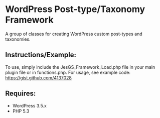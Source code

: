 WordPress Post-type/Taxonomy Framework
=============================
A group of classes for creating WordPress custom post-types and taxonomies.

Instructions/Example:
-----
To use, simply include the JesGS_Framework_Load.php file in your main plugin file or in functions.php.
For usage, see example code: https://gist.github.com/4137028

Requires:
---------
* WordPress 3.5.x
* PHP 5.3

